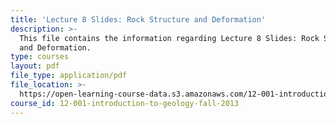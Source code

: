 ```yaml
---
title: 'Lecture 8 Slides: Rock Structure and Deformation'
description: >-
  This file contains the information regarding Lecture 8 Slides: Rock Structure
  and Deformation.
type: courses
layout: pdf
file_type: application/pdf
file_location: >-
  https://open-learning-course-data.s3.amazonaws.com/12-001-introduction-to-geology-fall-2013/a6cf39f281f0c7eb117836d77d0c9825_MIT12_001F13_Lec8Slides.pdf
course_id: 12-001-introduction-to-geology-fall-2013
---
```

